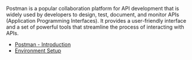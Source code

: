 Postman is a popular collaboration platform for API development that is widely used by developers to design, test, document, and monitor APIs (Application Programming Interfaces). It provides a user-friendly interface and a set of powerful tools that streamline the process of interacting with APIs.

- [Postman - Introduction](https://github.com/aw-junaid/Computer-Science/blob/main/Software%20Engineering/Postman/Course/Postman%20-%20Introduction.md)
- [Environment Setup](https://github.com/aw-junaid/Computer-Science/blob/main/Software%20Engineering/Postman/Course/Environment%20Setup.md)
